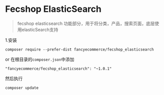 Fecshop ElasticSearch
======================

> fecshop elasticsearch 功能部分，用于将分类，产品，搜索页面，底层使用elasticSearch支持

1.安装

```
composer require --prefer-dist fancyecommerce/fecshop_elasticsearch 
```

or 在根目录的`composer.json`中添加

```
"fancyecommerce/fecshop_elasticsearch": "~1.0.1"

```

然后执行

```
composer update
```